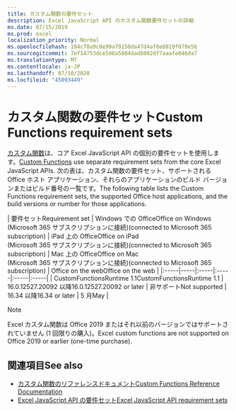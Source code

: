 ```yaml
---
title: カスタム関数の要件セット
description: Excel JavaScript API のカスタム関数要件セットの詳細
ms.date: 07/15/2019
ms.prod: excel
localization_priority: Normal
ms.openlocfilehash: 184c78a9c0e99a79150da47d4af0e8819f079e56
ms.sourcegitcommit: 7ef14753dce598a5804dad8802df7aaafe046da7
ms.translationtype: MT
ms.contentlocale: ja-JP
ms.lasthandoff: 07/10/2020
ms.locfileid: "45093449"
---
```

# <a name="custom-functions-requirement-sets"></a><span data-ttu-id="23e93-103">カスタム関数の要件セット</span><span class="sxs-lookup"><span data-stu-id="23e93-103">Custom Functions requirement sets</span></span>

<span data-ttu-id="23e93-104">[カスタム関数](./custom-functions-overview.md)は、コア Excel JavaScript API の個別の要件セットを使用します。</span><span class="sxs-lookup"><span data-stu-id="23e93-104">[Custom Functions](./custom-functions-overview.md) use separate requirement sets from the core Excel JavaScript APIs.</span></span> <span data-ttu-id="23e93-105">次の表は、カスタム関数の要件セット、サポートされる Office ホスト アプリケーション、それらのアプリケーションのビルド バージョンまたはビルド番号の一覧です。</span><span class="sxs-lookup"><span data-stu-id="23e93-105">The following table lists the Custom Functions requirement sets, the supported Office host applications, and the build versions or number for those applications.</span></span>

|  <span data-ttu-id="23e93-106">要件セット</span><span class="sxs-lookup"><span data-stu-id="23e93-106">Requirement set</span></span>  |  <span data-ttu-id="23e93-107">Windows での Office</span><span class="sxs-lookup"><span data-stu-id="23e93-107">Office on Windows</span></span><br><span data-ttu-id="23e93-108">(Microsoft 365 サブスクリプションに接続)</span><span class="sxs-lookup"><span data-stu-id="23e93-108">(connected to Microsoft 365 subscription)</span></span>  |  <span data-ttu-id="23e93-109">iPad 上の Office</span><span class="sxs-lookup"><span data-stu-id="23e93-109">Office on iPad</span></span><br><span data-ttu-id="23e93-110">(Microsoft 365 サブスクリプションに接続)</span><span class="sxs-lookup"><span data-stu-id="23e93-110">(connected to Microsoft 365 subscription)</span></span>  |  <span data-ttu-id="23e93-111">Mac 上の Office</span><span class="sxs-lookup"><span data-stu-id="23e93-111">Office on Mac</span></span><br><span data-ttu-id="23e93-112">(Microsoft 365 サブスクリプションに接続)</span><span class="sxs-lookup"><span data-stu-id="23e93-112">(connected to Microsoft 365 subscription)</span></span>  | <span data-ttu-id="23e93-113">Office on the web</span><span class="sxs-lookup"><span data-stu-id="23e93-113">Office on the web</span></span> |
|:-----|-----|:-----|:-----|:-----|:-----|
| <span data-ttu-id="23e93-114">CustomFunctionsRuntime 1.1</span><span class="sxs-lookup"><span data-stu-id="23e93-114">CustomFunctionsRuntime 1.1</span></span> | <span data-ttu-id="23e93-115">16.0.12527.20092 以降</span><span class="sxs-lookup"><span data-stu-id="23e93-115">16.0.12527.20092 or later</span></span> | <span data-ttu-id="23e93-116">非サポート</span><span class="sxs-lookup"><span data-stu-id="23e93-116">Not supported</span></span> | <span data-ttu-id="23e93-117">16.34 以降</span><span class="sxs-lookup"><span data-stu-id="23e93-117">16.34 or later</span></span> | <span data-ttu-id="23e93-118">5 月</span><span class="sxs-lookup"><span data-stu-id="23e93-118">May</span></span> |

> [!NOTE]
> <span data-ttu-id="23e93-119">Excel カスタム関数は Office 2019 またはそれ以前のバージョンではサポートされていません (1 回限りの購入)。</span><span class="sxs-lookup"><span data-stu-id="23e93-119">Excel custom functions are not supported on Office 2019 or earlier (one-time purchase).</span></span>

## <a name="see-also"></a><span data-ttu-id="23e93-120">関連項目</span><span class="sxs-lookup"><span data-stu-id="23e93-120">See also</span></span>

- [<span data-ttu-id="23e93-121">カスタム関数のリファレンスドキュメント</span><span class="sxs-lookup"><span data-stu-id="23e93-121">Custom Functions Reference Documentation</span></span>](/javascript/api/custom-functions-runtime)
- [<span data-ttu-id="23e93-122">Excel JavaScript API の要件セット</span><span class="sxs-lookup"><span data-stu-id="23e93-122">Excel JavaScript API requirement sets</span></span>](../reference/requirement-sets/excel-api-requirement-sets.md)
